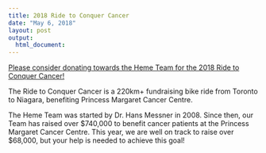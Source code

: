 ```yaml
---
title: 2018 Ride to Conquer Cancer
date: "May 6, 2018"
layout: post
output:
  html_document:
---
```


[Please consider donating towards the Heme Team for the 2018 Ride to Conquer Cancer!](http://www.conquercancer.ca/site/TR/Ride/Toronto2018?px=4175647&pg=personal&fr_id=1641)

The Ride to Conquer Cancer is a 220km+ fundraising bike ride from Toronto to Niagara, benefiting Princess Margaret Cancer Centre.

The Heme Team was started by Dr. Hans Messner in 2008. Since then, our Team has raised over $740,000 to benefit cancer patients at the Princess Margaret Cancer Centre. This year, we are well on track to raise over $68,000, but your help is needed to achieve this goal!
